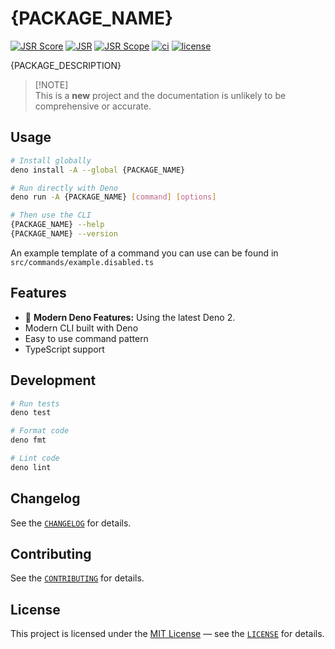 # **{PACKAGE_NAME}**

[![JSR Score](https://jsr.io/badges/{PACKAGE_NAME}/score)](https://jsr.io/{PACKAGE_NAME})
[![JSR](https://jsr.io/badges/{PACKAGE_SCOPE}/1.%20Clone%20this%20repository)](https://jsr.io/{PACKAGE_NAME})
[![JSR Scope](https://jsr.io/badges/{PACKAGE_SCOPE}})](https://jsr.io/{PACKAGE_SCOPE}})
[![ci](https://github.com/{PACKAGE_GITHUB_USER}/{PROJECT_NAME}/actions/workflows/ci.yml/badge.svg)](https://github.com/{PACKAGE_GITHUB_USER}/{PROJECT_NAME}/actions/workflows/ci.yml)
[![license](https://img.shields.io/badge/License-MIT-blue.svg)](https://github.com/{PACKAGE_GITHUB_USER}/{PROJECT_NAME}/blob/main/LICENSE)

{PACKAGE_DESCRIPTION}

> [!NOTE]\
> This is a **new** project and the documentation is unlikely to be comprehensive or accurate.

## Usage

```bash
# Install globally
deno install -A --global {PACKAGE_NAME}

# Run directly with Deno
deno run -A {PACKAGE_NAME} [command] [options]

# Then use the CLI
{PACKAGE_NAME} --help
{PACKAGE_NAME} --version
```

An example template of a command you can use can be found in `src/commands/example.disabled.ts`

## Features

- 🦖 **Modern Deno Features:** Using the latest Deno 2.
- Modern CLI built with Deno
- Easy to use command pattern
- TypeScript support

## Development

```bash
# Run tests
deno test

# Format code
deno fmt

# Lint code
deno lint
```

## **Changelog**

See the [`CHANGELOG`](CHANGELOG.md) for details.

## **Contributing**

See the [`CONTRIBUTING`](CONTRIBUTING.md) for details.

## **License**

This project is licensed under the [MIT License](https://opensource.org/licenses/MIT) — see the [`LICENSE`](LICENSE) for details.
